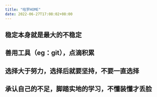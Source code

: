 ```yaml
---
title: "哈罗HOME"
date: 2022-06-27T17:08:02+08:00
---
```


## 稳定本身就是最大的不稳定

## 善用工具（eg：git），点滴积累

## 选择大于努力，选择后就要坚持，不要一直选择

## 承认自己的不足，脚踏实地的学习，不懂装懂才丢脸
